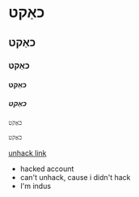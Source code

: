 #  כאַקט
##  כאַקט
### כאַקט 
#### כאַקט 
##### כאַקט 
```
כאַקט
```
`כאַקט`

[unhack link](https://github.com/kold179/freelance_excahnge)
* hacked account
* can't unhack, cause i didn't hack
* I'm indus
